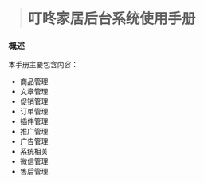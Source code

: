 > # 叮咚家居后台系统使用手册

### 概述

本手册主要包含内容：

* 商品管理
* 文章管理
* 促销管理
* 订单管理
* 插件管理
* 推广管理
* 广告管理
* 系统相关
* 微信管理
* 售后管理



